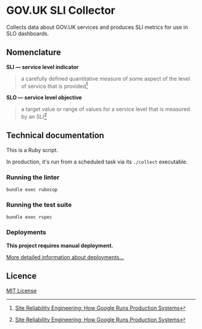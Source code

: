 # GOV.UK SLI Collector

Collects data about GOV.UK services and produces SLI metrics for use in SLO dashboards.

## Nomenclature

**SLI — service level indicator**

> a carefully defined quantitative measure of some aspect of the level of service that is provided[^1]

**SLO — service level objective**

> a target value or range of values for a service level that is measured by an SLI[^1]

[^1]: [Site Reliability Engineering: How Google Runs Production Systems](https://sre.google/sre-book/service-level-objectives/)

## Technical documentation

This is a Ruby script.

In production, it's run from a scheduled task via its `./collect` executable.

### Running the linter

`bundle exec rubocop`

### Running the test suite

`bundle exec rspec`

### Deployments

**This project requires manual deployment.**

[More detailed information about deployments...](docs/deployments.md)

## Licence

[MIT License](LICENCE.txt)
